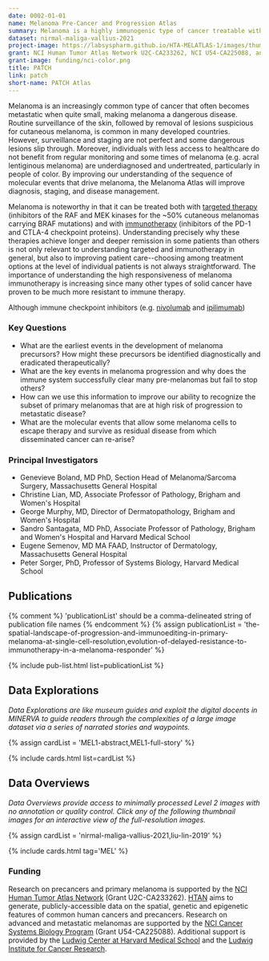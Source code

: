 ```yaml
---
date: 0002-01-01
name: Melanoma Pre-Cancer and Progression Atlas
summary: Melanoma is a highly immunogenic type of cancer treatable with minor surgery when localized to superficial layers of the skin but potentially lethal when it invades deep into the dermis and metastasizes. The Melanoma Pre-Cancer and Progression Atlas aims to identify the earliest molecular changes in pre-cancer and determine the sequence of events that ultimately leads to disseminated disease. This work is a component of the National Cancer Institute [Human Tumor Atlas Network (HTAN)](https://www.cancer.gov/research/key-initiatives/moonshot-cancer-initiative/implementation/human-tumor-atlas)(a [Cancer Moonshot Initiative](https://www.cancer.gov/research/key-initiatives/moonshot-cancer-initiative)) and [Cancer Systems Biology Program](https://csbconsortium.org/).
dataset: nirmal-maliga-vallius-2021
project-image: https://labsyspharm.github.io/HTA-MELATLAS-1/images/thumbnail-MEL1-abstract.jpg
grant: NCI Human Tumor Atlas Network U2C-CA233262, NCI U54-CA225088, and the Ludwig Cancer Research Foundation
grant-image: funding/nci-color.png
title: PATCH
link: patch
short-name: PATCH Atlas
---
```


Melanoma is an increasingly common type of cancer that often becomes metastatic when quite small, making melanoma a dangerous disease. Routine surveillance of the skin, followed by removal of lesions suspicious for cutaneous melanoma, is common in many developed countries. However, surveillance and staging are not perfect and some dangerous lesions slip through. Moreover, individuals with less access to healthcare do not benefit from regular monitoring and some times of melanoma (e.g. acral lentiginous melanoma) are underdiagnosed and undertreated, particularly in people of color. By improving our understanding of the sequence of molecular events that drive melanoma, the Melanoma Atlas will improve diagnosis, staging, and disease management.

Melanoma is noteworthy in that it can be treated both with [targeted therapy](https://www.nejm.org/doi/full/10.1056/NEJMoa1406037) (inhibitors of the RAF and MEK kinases for the ~50% cutaneous melanomas carrying BRAF mutations) and with [immunotherapy](https://www.nejm.org/doi/full/10.1056/nejmoa1302369) (inhibitors of the PD-1 and CTLA-4 checkpoint proteins). Understanding precisely why these therapies achieve longer and deeper remission in some patients than others is not only relevant to understanding targeted and immunotherapy in general, but also to improving patient care--choosing among treatment options at the level of individual patients is not always straightforward. The importance of understanding the high responsiveness of melanoma immunotherapy is increasing since many other types of solid cancer have proven to be much more resistant to immune therapy.

Although immune checkpoint inhibitors (e.g. [nivolumab](https://www.opdivo.com/) and [ipilimumab](https://www.yervoy.com/))

### Key Questions
* What are the earliest events in the development of melanoma precursors? How might these precursors be identified diagnostically and eradicated therapeutically?
* What are the key events in melanoma progression and why does the immune system successfully clear many pre-melanomas but fail to stop others?
* How can we use this information to improve our ability to recognize the subset of primary melanomas that are at high risk of progression to metastatic disease?
* What are the molecular events that allow some melanoma cells to escape therapy and survive as residual disease from which disseminated cancer can re-arise?

### Principal Investigators
*  Genevieve Boland, MD PhD, Section Head of Melanoma/Sarcoma Surgery, Massachusetts General Hospital
*  Christine Lian, MD, Associate Professor of Pathology, Brigham and Women's Hospital
*  George Murphy, MD, Director of Dermatopathology, Brigham and Women's Hospital
*  Sandro Santagata, MD PhD, Associate Professor of Pathology, Brigham and Women's Hospital and Harvard Medical School
*  Eugene Semenov, MD MA FAAD, Instructor of Dermatology, Massachusetts General Hospital
*  Peter Sorger, PhD, Professor of Systems Biology, Harvard Medical School

## Publications
{% comment %}
  'publicationList' should be a comma-delineated string of publication file names
{% endcomment %}
{% assign publicationList = 'the-spatial-landscape-of-progression-and-immunoediting-in-primary-melanoma-at-single-cell-resolution,evolution-of-delayed-resistance-to-immunotherapy-in-a-melanoma-responder' %}

{% include pub-list.html list=publicationList %}

## Data Explorations
*Data Explorations are like museum guides and exploit the digital docents in MINERVA to guide readers through the complexities of a large image dataset via a series of narrated stories and waypoints.*

{% assign cardList = 'MEL1-abstract,MEL1-full-story' %}

{% include cards.html list=cardList %}

## Data Overviews
*Data Overviews provide access to minimally processed Level 2 images with no annotation or quality control. Click any of the following thumbnail images for an interactive view of the full-resolution images.*

{% assign cardList = 'nirmal-maliga-vallius-2021,liu-lin-2019' %}

{% include cards.html tag='MEL' %}

### Funding
Research on precancers and primary melanoma is supported by the [NCI Human Tumor Atlas Network](https://www.cancer.gov/research/key-initiatives/moonshot-cancer-initiative/implementation/human-tumor-atlas) (Grant U2C-CA233262). [HTAN](https://doi.org/10.1016/j.cell.2020.03.053) aims to generate, publicly-accessible data on the spatial, genetic and epigenetic features of common human cancers and precancers. Research on advanced and metastatic melanomas are supported by the [NCI Cancer Systems Biology Program](https://csbconsortium.org/) (Grant U54-CA225088). Additional support is provided by the [Ludwig Center at Harvard Medical School](https://ludwigcenter.hms.harvard.edu/) and the [Ludwig Institute for Cancer Research](https://www.ludwigcancerresearch.org/).
